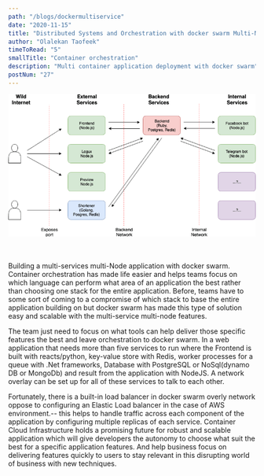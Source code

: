 ```yaml
---
path: "/blogs/dockermultiservice"
date: "2020-11-15"
title: "Distributed Systems and Orchestration with docker swarm Multi-Node Multi-Service Architecture"
author: "Olalekan Taofeek"
timeToRead: "5"
smallTitle: "Container orchestration"
description: "Multi container application deployment with docker swarm"
postNum: "27"
---
```


<img src="./cover_27.png"/>
<br/>
<br/>
<br/>

Building a multi-services multi-Node application with docker swarm. Container orchestration has made life easier and helps teams focus on which language can perform what area of an application the best rather than choosing one stack for the entire application. Before, teams have to some sort of coming to a compromise of which stack to base the entire application building on but docker swarm has made this type of solution easy and scalable with the multi-service multi-node features.

The team just need to focus on what tools can help deliver those specific features the best and leave orchestration to docker swarm. In a web application that needs more than five services to run where the Frontend is built with reacts/python, key-value store with Redis, worker processes for a queue with .Net frameworks, Database with PostgreSQL or NoSql(dynamo DB or MongoDb) and result from the application with NodeJS. A network overlay can be set up for all of these services to talk to each other.

Fortunately, there is a built-in load balancer in docker swarm overly network oppose to configuring an Elastic Load balancer in the case of AWS environment.-- this helps to handle traffic across each component of the application by configuring multiple replicas of each service. Container Cloud Infrastructure holds a promising future for robust and scalable application which will give developers the autonomy to choose what suit the best for a specific application features. And help business focus on delivering features quickly to users to stay relevant in this disrupting world of business with new techniques.
